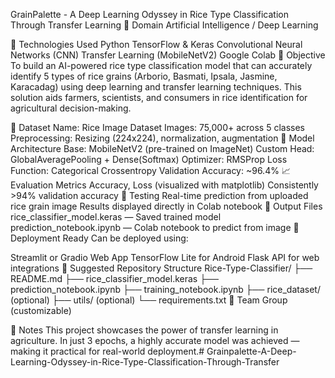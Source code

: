 GrainPalette - A Deep Learning Odyssey in Rice Type Classification Through Transfer Learning
🌾 Domain
Artificial Intelligence / Deep Learning

🔧 Technologies Used
Python
TensorFlow & Keras
Convolutional Neural Networks (CNN)
Transfer Learning (MobileNetV2)
Google Colab
🎯 Objective
To build an AI-powered rice type classification model that can accurately identify 5 types of rice grains (Arborio, Basmati, Ipsala, Jasmine, Karacadag) using deep learning and transfer learning techniques. This solution aids farmers, scientists, and consumers in rice identification for agricultural decision-making.

📂 Dataset
Name: Rice Image Dataset
Images: 75,000+ across 5 classes
Preprocessing: Resizing (224x224), normalization, augmentation
🧠 Model Architecture
Base: MobileNetV2 (pre-trained on ImageNet)
Custom Head: GlobalAveragePooling + Dense(Softmax)
Optimizer: RMSProp
Loss Function: Categorical Crossentropy
Validation Accuracy: ~96.4%
📈 Evaluation Metrics
Accuracy, Loss (visualized with matplotlib)
Consistently >94% validation accuracy
🧪 Testing
Real-time prediction from uploaded rice grain image
Results displayed directly in Colab notebook
💾 Output Files
rice_classifier_model.keras — Saved trained model
prediction_notebook.ipynb — Colab notebook to predict from image
🚀 Deployment Ready
Can be deployed using:

Streamlit or Gradio Web App
TensorFlow Lite for Android
Flask API for web integrations
📁 Suggested Repository Structure
Rice-Type-Classifier/
├── README.md
├── rice_classifier_model.keras
├── prediction_notebook.ipynb
├── training_notebook.ipynb
├── rice_dataset/ (optional)
├── utils/ (optional)
└── requirements.txt
👥 Team
Group (customizable)

📝 Notes
This project showcases the power of transfer learning in agriculture. In just 3 epochs, a highly accurate model was achieved — making it practical for real-world deployment.# Grainpalette-A-Deep-Learning-Odyssey-in-Rice-Type-Classification-Through-Transfer
